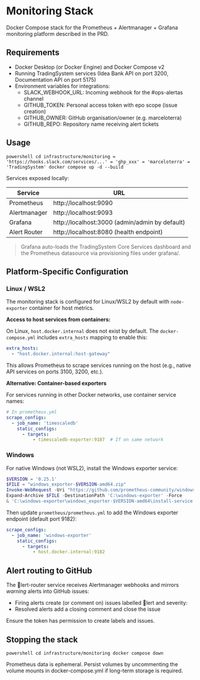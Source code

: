 # Monitoring Stack

Docker Compose stack for the Prometheus + Alertmanager + Grafana monitoring platform described in the PRD.

## Requirements

- Docker Desktop (or Docker Engine) and Docker Compose v2
- Running TradingSystem services (Idea Bank API on port 3200, Documentation API on port 5175)
- Environment variables for integrations:
  - SLACK_WEBHOOK_URL: Incoming webhook for the #ops-alertas channel
  - GITHUB_TOKEN: Personal access token with 
epo scope (issue creation)
  - GITHUB_OWNER: GitHub organisation/owner (e.g. marceloterra)
  - GITHUB_REPO: Repository name receiving alert tickets

## Usage

`powershell
cd infrastructure/monitoring
 = 'https://hooks.slack.com/services/...'
 = 'ghp_xxx'
 = 'marceloterra'
 = 'TradingSystem'
docker compose up -d --build
`

Services exposed locally:

| Service       | URL                    |
|---------------|------------------------|
| Prometheus    | http://localhost:9090  |
| Alertmanager  | http://localhost:9093  |
| Grafana       | http://localhost:3000  (admin/admin by default)
| Alert Router  | http://localhost:8080  (health endpoint)

> Grafana auto-loads the TradingSystem Core Services dashboard and the Prometheus datasource via provisioning files under grafana/.

## Platform-Specific Configuration

### Linux / WSL2

The monitoring stack is configured for Linux/WSL2 by default with `node-exporter` container for host metrics.

**Access to host services from containers:**

On Linux, `host.docker.internal` does not exist by default. The `docker-compose.yml` includes `extra_hosts` mapping to enable this:

```yaml
extra_hosts:
  - "host.docker.internal:host-gateway"
```

This allows Prometheus to scrape services running on the host (e.g., native API services on ports 3100, 3200, etc.).

**Alternative: Container-based exporters**

For services running in other Docker networks, use container service names:

```yaml
# In prometheus.yml
scrape_configs:
  - job_name: 'timescaledb'
    static_configs:
      - targets:
          - timescaledb-exporter:9187  # If on same network
```

### Windows

For native Windows (not WSL2), install the Windows exporter service:

```powershell
$VERSION = '0.25.1'
$FILE = "windows_exporter-$VERSION-amd64.zip"
Invoke-WebRequest -Uri "https://github.com/prometheus-community/windows_exporter/releases/download/v$VERSION/$FILE" -OutFile $FILE
Expand-Archive $FILE -DestinationPath 'C:\windows-exporter' -Force
& 'C:\windows-exporter\windows_exporter-$VERSION-amd64\install-service.ps1'
```

Then update `prometheus/prometheus.yml` to add the Windows exporter endpoint (default port 9182):

```yaml
scrape_configs:
  - job_name: 'windows-exporter'
    static_configs:
      - targets:
          - host.docker.internal:9182
```

## Alert routing to GitHub

The lert-router service receives Alertmanager webhooks and mirrors *warning* alerts into GitHub issues:

- Firing alerts create (or comment on) issues labelled lert and severity:<level>
- Resolved alerts add a closing comment and close the issue

Ensure the token has permission to create labels and issues.

## Stopping the stack

`powershell
cd infrastructure/monitoring
docker compose down
`

Prometheus data is ephemeral. Persist volumes by uncommenting the volume mounts in docker-compose.yml if long-term storage is required.
